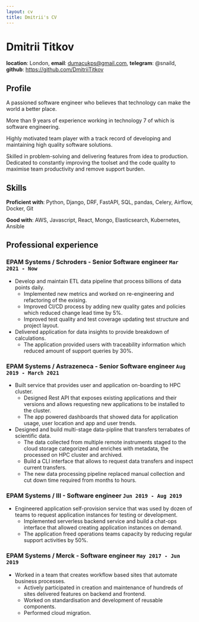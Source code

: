 ```yaml
---
layout: cv
title: Dmitrii's CV
---
```

# Dmitrii Titkov
**location**: London,
**email**:  dumacukps@gmail.com,
**telegram**:  @snaild,
**github**:  https://github.com/DmitriiTitkov

## Profile
A passioned software engineer who believes that technology can make the world a better place.

More than 9 years of experience working in technology 7 of which is software engineering.  

Highly motivated team player with a track record of developing and 
maintaining high quality software solutions.

Skilled in problem-solving and delivering features from idea to production.  
Dedicated to constantly improving the toolset and the code quality to maximise team productivity
and remove support burden.

## Skills
**Proficient with**: Python, Django, DRF, FastAPI, SQL, pandas, Celery, Airflow, Docker, Git

**Good with**: AWS, Javascript, React, Mongo, Elasticsearch, Kubernetes, Ansible

## Professional experience
### **EPAM Systems / Schroders** - Senior Software engineer `Mar 2021 - Now` 
 - Develop and maintain ETL data pipeline that process billions of data points daily.
   - Implemented new metrics and worked on re-engineering and refactoring of the exising.
   - Improved CI/CD process by adding new quality gates and policies which reduced 
     change lead time by 5%.
   - Improved test quality and test coverage updating test structure and project layout.
 - Delivered application for data insights to provide breakdown of calculations. 
   - The application provided users with traceability information which reduced amount of 
     support queries by 30%.
 
### **EPAM Systems / Astrazeneca** - Senior Software engineer `Aug 2019 - March 2021` 
 - Built service that provides user and application on-boarding to HPC cluster.
   - Designed Rest API that exposes existing applications and their versions and allows 
     requesting new applications to be installed to the cluster.
   - The app powered dashboards that showed data for application usage, user location
     and app and user trends.
 - Designed and build multi-stage data-pipline that transfers terrabates of scientific data. 
   - The data collected from multiple remote instruments staged to the cloud storage
     categorized and enriches with metadata, the processed on HPC cluster and archived.
   - Build a CLI interface that allows to request data transfers and inspect current transfers.
   - The new data processing pipeline replaced manual collection and cut down time required
     from months to hours.

### **EPAM Systems / III** - Software engineer `Jun 2019 - Aug 2019`
 - Engineered application self-provision service that was used by dozen of teams to request
   application instances for testing or development. 
   - Implemented serverless backend service and build a chat-ops interface that 
     allowed creating application instances on demand.
   - The application freed operations teams capacity by reducing regular support activities by 50%.

### **EPAM Systems / Merck** - Software engineer `May 2017 - Jun 2019`
 - Worked in a team that creates workflow based sites that automate business processes. 
   - Actively participated in creation and maintenance of hundreds of sites
     delivered features on backend and frontend. 
   - Worked on standardisation and development of reusable components. 
   - Performed cloud migration.